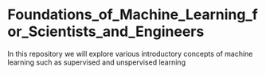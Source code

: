 # Foundations_of_Machine_Learning_for_Scientists_and_Engineers
In this repository we will explore various introductory concepts of machine learning such as supervised and unspervised learning
